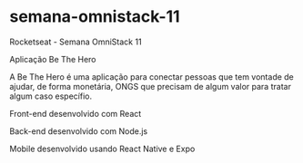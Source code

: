 # semana-omnistack-11
Rocketseat - Semana OmniStack 11

Aplicação Be The Hero

A Be The Hero é uma aplicação para conectar pessoas que tem vontade de ajudar, de forma monetária, ONGS que precisam de algum 
valor para tratar algum caso específio. 


Front-end desenvolvido com React

Back-end desenvolvido com Node.js

Mobile desenvolvido usando React Native e Expo
